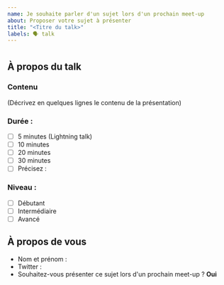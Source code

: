 ```yaml
---
name: Je souhaite parler d'un sujet lors d'un prochain meet-up
about: Proposer votre sujet à présenter
title: "<Titre du talk>"
labels: 🗣️ talk
---
```


# <Titre du talk>

## À propos du talk

### Contenu

(Décrivez en quelques lignes le contenu de la présentation)

### Durée :

- [ ] 5 minutes (Lightning talk)
- [ ] 10 minutes
- [ ] 20 minutes
- [ ] 30 minutes
- [ ] Précisez :

### Niveau :

- [ ] Débutant
- [ ] Intermédiaire
- [ ] Avancé

## À propos de vous

- Nom et prénom :
- Twitter :
- Souhaitez-vous présenter ce sujet lors d'un prochain meet-up ? **Oui**
